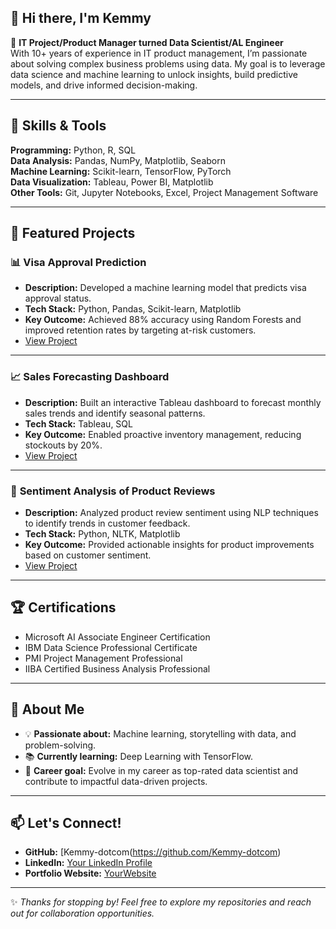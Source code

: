
## 👋 Hi there, I'm Kemmy  

🌟 **IT Project/Product Manager turned Data Scientist/AL Engineer**  
With 10+ years of experience in IT product management, I’m passionate about solving complex business problems using data. My goal is to leverage data science and machine learning to unlock insights, build predictive models, and drive informed decision-making.

---

## 🔧 Skills & Tools  
**Programming:** Python, R, SQL  
**Data Analysis:** Pandas, NumPy, Matplotlib, Seaborn  
**Machine Learning:** Scikit-learn, TensorFlow, PyTorch  
**Data Visualization:** Tableau, Power BI, Matplotlib  
**Other Tools:** Git, Jupyter Notebooks, Excel, Project Management Software  

---

## 📂 Featured Projects  

### 📊 **Visa Approval Prediction**  
- **Description:** Developed a machine learning model that predicts visa approval status.  
- **Tech Stack:** Python, Pandas, Scikit-learn, Matplotlib  
- **Key Outcome:** Achieved 88% accuracy using Random Forests and improved retention rates by targeting at-risk customers.  
- [View Project](https://github.com/Kemmy-dotcom/Visa-Approval-Prediction)  

---
### 📈 **Sales Forecasting Dashboard**  
- **Description:** Built an interactive Tableau dashboard to forecast monthly sales trends and identify seasonal patterns.  
- **Tech Stack:** Tableau, SQL  
- **Key Outcome:** Enabled proactive inventory management, reducing stockouts by 20%.  
- [View Project](https://github.com/Kemmy-dotcom/Sales-Forecasting-Dashboard)  

---

### 🤖 **Sentiment Analysis of Product Reviews**  
- **Description:** Analyzed product review sentiment using NLP techniques to identify trends in customer feedback.  
- **Tech Stack:** Python, NLTK, Matplotlib  
- **Key Outcome:** Provided actionable insights for product improvements based on customer sentiment.  
- [View Project](https://github.com/Kemmy-dotcom/Sentiment-Analysis-Reviews)  

---

## 🏆 Certifications  
- Microsoft AI Associate Engineer Certification  
- IBM Data Science Professional Certificate  
- PMI Project Management Professional
- IIBA Certified Business Analysis Professional 

---

## 🌟 About Me  
- 💡 **Passionate about:** Machine learning, storytelling with data, and problem-solving.  
- 📚 **Currently learning:** Deep Learning with TensorFlow.  
- 🌱 **Career goal:** Evolve in my career as top-rated data scientist and contribute to impactful data-driven projects.  

---

## 📫 Let's Connect!  
- **GitHub:** [Kemmy-dotcom(https://github.com/Kemmy-dotcom)  
- **LinkedIn:** [Your LinkedIn Profile](https://linkedin.com/in/YourLinkedIn)  
- **Portfolio Website:** [YourWebsite](https://yourwebsite.com)  

---

✨ *Thanks for stopping by! Feel free to explore my repositories and reach out for collaboration opportunities.*  

<!--
**Kemmy-dotcom/Kemmy-dotcom** is a ✨ _special_ ✨ repository because its `README.md` (this file) appears on your GitHub profile.

Here are some ideas to get you started:

- 🔭 I’m currently working on ...
- 🌱 I’m currently learning ...
- 👯 I’m looking to collaborate on ...
- 🤔 I’m looking for help with ...
- 💬 Ask me about ...
- 📫 How to reach me: ...
- 😄 Pronouns: ...
- ⚡ Fun fact: ...
-->
